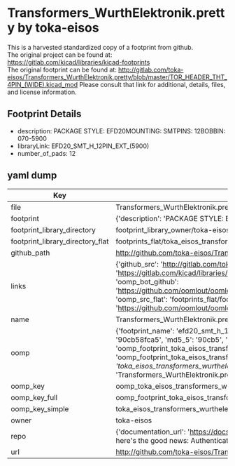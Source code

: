 # Transformers_WurthElektronik.pretty by toka-eisos  
This is a harvested standardized copy of a footprint from github.  
The original project can be found at:  
https://gitlab.com/kicad/libraries/kicad-footprints  
The original footprint can be found at:
http://gitlab.com/toka-eisos/Transformers_WurthElektronik.pretty/blob/master/TOR_HEADER_THT_4PIN_(WIDE).kicad_mod
Please consult that link for additional, details, files, and license information.  
## Footprint Details
* description: PACKAGE STYLE: EFD20MOUNTING: SMTPINS: 12BOBBIN: 070-5900  
* libraryLink: EFD20_SMT_H_12PIN_EXT_(5900)  
* number_of_pads: 12  
## yaml dump  
| Key | Value |  
| --- | --- |  
| file | Transformers_WurthElektronik.pretty/EFD20_SMT_H_12PIN_EXT_(5900).kicad_mod |  
| footprint | {'description': 'PACKAGE STYLE: EFD20MOUNTING: SMTPINS: 12BOBBIN: 070-5900', 'libraryLink': 'EFD20_SMT_H_12PIN_EXT_(5900)', 'number_of_pads': 12} |  
| footprint_library_directory | footprint_library_owner/toka-eisos_Transformers_WurthElektronik.pretty |  
| footprint_library_directory_flat | footprints_flat/toka_eisos_transformers_wurthelektronik_efd20_smt_h_12pin_ext_(5900)/working |  
| github_path | http://github.com/toka-eisos/Transformers_WurthElektronik.pretty/blob/master/EFD20_SMT_H_12PIN_EXT_(5900).kicad_mod |  
| links | {'github_src': 'http://gitlab.com/toka-eisos/Transformers_WurthElektronik.pretty/blob/master/TOR_HEADER_THT_4PIN_(WIDE).kicad_mod', 'github_src_repo': 'https://gitlab.com/kicad/libraries/kicad-footprints', 'oomp_bot': 'footprints/toka_eisos_transformers_wurthelektronik_efd20_smt_h_12pin_ext_(5900)/working', 'oomp_bot_github': 'https://github.com/oomlout/oomlout_oomp_footprint_bot/tree/main/footprints/toka_eisos_transformers_wurthelektronik_efd20_smt_h_12pin_ext_(5900)/working', 'oomp_src_flat': 'footprints_flat/footprints_flat/toka_eisos_transformers_wurthelektronik_efd20_smt_h_12pin_ext_(5900)/working', 'oomp_src_flat_github': 'https://github.com/oomlout/oomlout_oomp_footprint_src/tree/main/footprints_flat/toka_eisos_transformers_wurthelektronik_efd20_smt_h_12pin_ext_(5900)/working'} |  
| name | Transformers_WurthElektronik.pretty |  
| oomp | {'footprint_name': 'efd20_smt_h_12pin_ext_(5900)', 'library_name': 'transformers_wurthelektronik', 'md5': '90cb58fca58f34fb20a63bf4496356f6', 'md5_10': '90cb58fca5', 'md5_5': '90cb5', 'md5_6': '90cb58', 'oomp_key': 'oomp_toka_eisos_transformers_wurthelektronik_efd20_smt_h_12pin_ext_(5900)', 'oomp_key_extra': 'oomp_footprint_toka_eisos_transformers_wurthelektronik_efd20_smt_h_12pin_ext_(5900)', 'oomp_key_full': 'oomp_footprint_toka_eisos_transformers_wurthelektronik_efd20_smt_h_12pin_ext_(5900)_90cb58', 'oomp_key_simple': 'toka_eisos_transformers_wurthelektronik_efd20_smt_h_12pin_ext_(5900)', 'original_filename': 'Transformers_WurthElektronik.pretty/EFD20_SMT_H_12PIN_EXT_(5900).kicad_mod', 'owner_name': 'toka_eisos'} |  
| oomp_key | oomp_toka_eisos_transformers_wurthelektronik_efd20_smt_h_12pin_ext_(5900) |  
| oomp_key_full | oomp_footprint_toka_eisos_transformers_wurthelektronik_efd20_smt_h_12pin_ext_(5900) |  
| oomp_key_simple | toka_eisos_transformers_wurthelektronik_efd20_smt_h_12pin_ext_(5900) |  
| owner | toka-eisos |  
| repo | {'documentation_url': 'https://docs.github.com/rest/overview/resources-in-the-rest-api#rate-limiting', 'message': "API rate limit exceeded for 84.66.173.59. (But here's the good news: Authenticated requests get a higher rate limit. Check out the documentation for more details.)"} |  
| url | http://github.com/toka-eisos/Transformers_WurthElektronik.pretty |  


